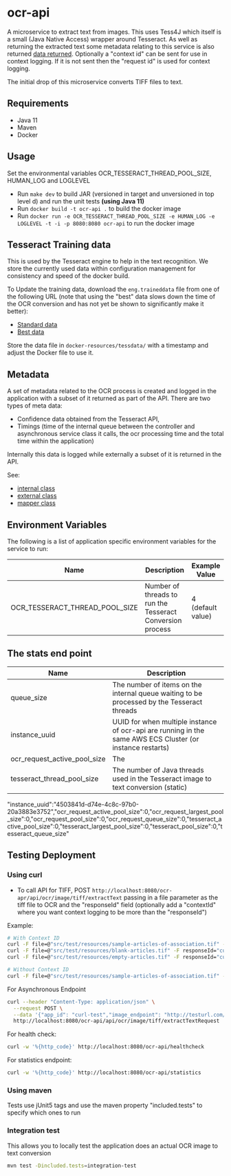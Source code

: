 # ocr-api

A microservice to extract text from images. This uses Tess4J which itself is a small (Java Native Access) wrapper around Tesseract. As well as returning the extracted text some metadata relating to this service is also returned [data returned](src/main/java/uk/gov/companieshouse/ocr/api/image/extracttext/ExtractTextResultDto.java). Optionally a "context id" can be sent for use in context logging. If it is not sent then the "request id" is used for context logging.

The initial drop of this microservice converts TIFF files to text.

## Requirements

- Java 11
- Maven
- Docker

## Usage

Set the environmental variables OCR_TESSERACT_THREAD_POOL_SIZE, HUMAN_LOG and LOGLEVEL

- Run `make dev` to build JAR (versioned in target and unversioned in top level d) and run the unit tests **(using Java 11)**
- Run `docker build -t ocr-api .` to build the docker image
- Run `docker run -e OCR_TESSERACT_THREAD_POOL_SIZE -e HUMAN_LOG -e LOGLEVEL -t -i -p 8080:8080 ocr-api` to run the docker image

## Tesseract Training data

This is used by the Tesseract engine to help in the text recognition. We store the currently used data within configuration management for consistency and speed of the docker build.

To Update the training data, download the `eng.traineddata` file from one of the following URL (note that using the "best" data slows down the time of the OCR conversion and has not yet be shown to significantly make it better):

- [Standard data](https://github.com/tesseract-ocr/tessdata)
- [Best data](https://github.com/tesseract-ocr/tessdata_best)

Store the data file in `docker-resources/tessdata/` with a timestamp and adjust the Docker file to use it.

## Metadata

A set of metadata related to the OCR process is created and logged in the application with a subset of it returned as part of the API. There are two types of meta data:

- Confidence data obtained from the Tesseract API,
- Timings (time of the internal queue between the controller and asynchronous service class it calls, the ocr processing time and the total time within the application)

Internally this data is logged while externally a subset of it is returned in the API.

See:

- [internal class](src/main/java/uk/gov/companieshouse/ocr/api/image/extracttext/TextConversionResult.java)
- [external class](src/main/java/uk/gov/companieshouse/ocr/api/image/extracttext/ExtractTextResultDTO.java)
- [mapper class](src/main/java/uk/gov/companieshouse/ocr/api/image/extracttext/ImageOcrTransformer.java)

## Environment Variables

The following is a list of application specific environment variables for the service to run:

Name                                        | Description                                                               | Example Value
------------------------------------------- | ------------------------------------------------------------------------- | ------------------------
OCR_TESSERACT_THREAD_POOL_SIZE              | Number of threads to run the Tesseract Conversion process                 | 4  (default value)

## The stats end point

Name                       | Description
---------------------------| ------------------------------------------------------------
queue_size                 | The number of items on the internal queue waiting to be processed by the Tesseract threads
instance_uuid              | UUID for when multiple instance of ocr-api are running in the same AWS ECS Cluster (or instance restarts)
ocr_request_active_pool_size | The 
tesseract_thread_pool_size | The number of Java threads used in the Tesseract image to text conversion (static)  

"instance_uuid":"4503841d-d74e-4c8c-97b0-20a3883e3752","ocr_request_active_pool_size":0,"ocr_request_largest_pool_size":0,"ocr_request_pool_size":0,"ocr_request_queue_size":0,"tesseract_active_pool_size":0,"tesseract_largest_pool_size":0,"tesseract_pool_size":0,"tesseract_queue_size"

## Testing Deployment

### Using curl

- To call API for TIFF, POST `http://localhost:8080/ocr-apr/api/ocr/image/tiff/extractText` passing in a file parameter as the tiff file to OCR and the "responseId" field (optionally add a "contextId" where you want context logging to be more than the "responseId")

Example:

``` bash
# With Context ID
curl -F file=@"src/test/resources/sample-articles-of-association.tif" -F responseId="curl test response id" -F contextId="SAMPLE_ARTICLES" http://localhost:8080/ocr-api/api/ocr/image/tiff/extractText
curl -F file=@"src/test/resources/blank-articles.tif" -F responseId="curl test response id" -F contextId="BLANK-TIFF" http://localhost:8080/ocr-api/api/ocr/image/tiff/extractText
curl -F file=@"src/test/resources/empty-articles.tif" -F responseId="curl test response id" -F contextId="EMPTY-TIFF" http://localhost:8080/ocr-api/api/ocr/image/tiff/extractText

# Without Context ID
curl -F file=@"src/test/resources/sample-articles-of-association.tif" -F responseId="curl test response id"  http://localhost:8080/ocr-api/api/ocr/image/tiff/extractText
```

For Asynchronous Endpoint

``` bash
curl --header "Content-Type: application/json" \
  --request POST \
  --data '{"app_id": "curl-test","image_endpoint": "http://testurl.com/cff/servlet/viewArticles?transaction_id=9613245852", "converted_text_endpoint": "http://testurl.com/ocr-results/", "response_id": "9613245852"}' \
  http://localhost:8080/ocr-api/api/ocr/image/tiff/extractTextRequest
```

For health check:

``` bash
curl -w '%{http_code}' http://localhost:8080/ocr-api/healthcheck
```

For statistics endpoint:

``` bash
curl -w '%{http_code}' http://localhost:8080/ocr-api/statistics
```

### Using maven

Tests use jUnit5 tags and use the maven property "included.tests" to specify which ones to run

### Integration test

This allows you to locally test the application does an actual OCR image to text conversion

``` bash
mvn test -Dincluded.tests=integration-test
```
